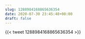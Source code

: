 ```yaml
---
slug: 1288984168865636354
date: 2020-07-30 23:45:48+00:00
draft: false
---
```


{{< tweet 1288984168865636354 >}}
